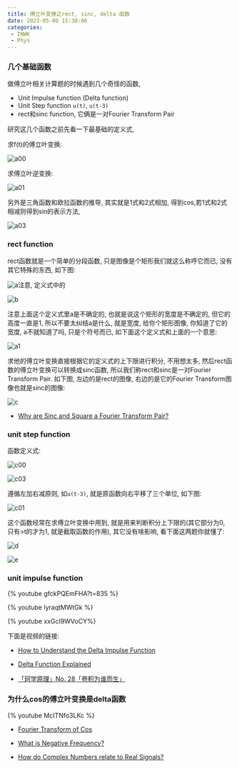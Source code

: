 ```yaml
---
title: 傅立叶变换之rect, sinc, delta 函数
date: 2023-05-06 15:30:06
categories:
 - INWK
 - Phys
---
```


### 几个基础函数

做傅立叶相关计算题的时候遇到几个奇怪的函数, 

- Unit Impulse function (Delta function)
- Unit Step function `u(t)`, `u(t-3)` 
- rect和sinc function, 它俩是一对Fourier Transform Pair

研究这几个函数之前先看一下最基础的定义式, 

求f(t)的傅立叶变换:

![a00](a00.png)

求傅立叶逆变换:

![a01](a01.png)

另外是三角函数和欧拉函数的推导, 其实就是1式和2式相加, 得到cos,若1式和2式相减则得到sin的表示方法, 

![a03](a03.png)

### rect function

rect函数就是一个简单的分段函数, 只是图像是个矩形我们就这么称呼它而已, 没有其它特殊的东西, 如下图:

![a](a.png)注意, 定义式中的

![b](b.png)

注意上面这个定义式里a是不确定的, 也就是说这个矩形的宽度是不确定的, 但它的高度一直是1, 所以不要太纠结a是什么, 就是宽度, 给你个矩形图像, 你知道了它的宽度, a不就知道了吗, 只是个符号而已, 如下面这个定义式和上面的一个意思:

![a1](a1.png)

求他的傅立叶变换直接根据它的定义式的上下限进行积分, 不用想太多, 然后rect函数的傅立叶变换可以转换成sinc函数, 所以我们称rect和sinc是一对Fourier Transform Pair. 如下图, 左边的是rect的图像, 右边的是它的Fourier Transform图像也就是sinc的图像:

![c](c.png)

- [Why are Sinc and Square a Fourier Transform Pair?](https://www.youtube.com/watch?v=ZcTWLwXGql0)

### unit step function

函数定义式:

![c00](c00.png)

![c03](c03.png)

遵循左加右减原则, 如`u(t-3)`, 就是原函数向右平移了三个单位, 如下图:

![c01](c01.png)

这个函数经常在求傅立叶变换中用到, 就是用来判断积分上下限的(其它部分为0, 只有>t的才为1, 就是截取函数的作用), 其它没有啥影响, 看下面这两题你就懂了:

![d](d.png)

![e](e.png)

### unit impulse function

{% youtube gfckPQEmFHA?t=835 %}

{% youtube lyraqtMWtGk %}

{% youtube xxGcI9WVoCY%}

下面是视频的链接:

- [How to Understand the Delta Impulse Function](https://www.youtube.com/watch?v=xxGcI9WVoCY)

- [Delta Function Explained](https://www.youtube.com/watch?v=lyraqtMWtGk)

- [「珂学原理」No. 28「卷积为谁而生」](https://www.youtube.com/watch?v=gfckPQEmFHA&list=PLYdJCSN8wbG8F08QEPdTdx7FDPH7IGx7P&index=3)

### 为什么cos的傅立叶变换是delta函数

{% youtube  McITNfo3LKc %}

- [Fourier Transform of Cos](https://www.youtube.com/watch?v=McITNfo3LKc)

- [What is Negative Frequency?](https://www.youtube.com/watch?v=gz6AKW-R69s)
- [How do Complex Numbers relate to Real Signals?](https://www.youtube.com/watch?v=TLWE388JWGs)